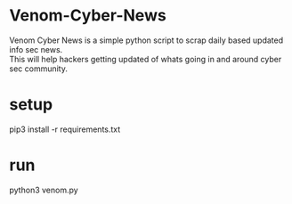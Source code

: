 # Venom-Cyber-News
Venom Cyber News is a simple python script to scrap daily based updated info sec news.<br>
This will help hackers getting updated of whats going in and around cyber sec community.

# setup

pip3 install -r requirements.txt

# run

python3 venom.py
